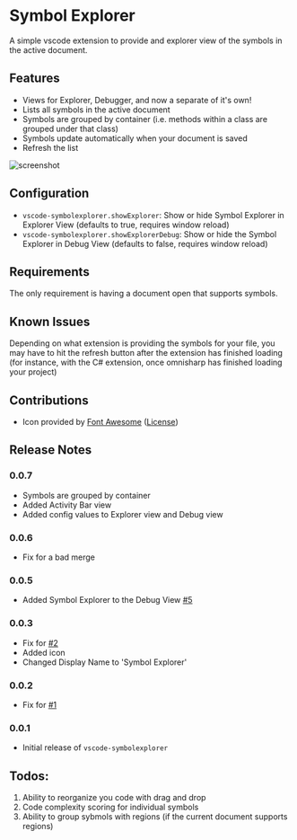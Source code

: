 # Symbol Explorer

A simple vscode extension to provide and explorer view of the symbols in the active document.

## Features

- Views for Explorer, Debugger, and now a separate of it's own!
- Lists all symbols in the active document
- Symbols are grouped by container (i.e. methods within a class are grouped under that class)
- Symbols update automatically when your document is saved
- Refresh the list

![screenshot](screenshots/_Extension_Development_Host__-_extension_ts_—_vscode-azureappservice.png)

## Configuration

- `vscode-symbolexplorer.showExplorer`: Show or hide Symbol Explorer in Explorer View (defaults to true, requires window reload)
- `vscode-symbolexplorer.showExplorerDebug`: Show or hide the Symbol Explorer in Debug View (defaults to false, requires window reload)

## Requirements

The only requirement is having a document open that supports symbols.

## Known Issues

Depending on what extension is providing the symbols for your file, you may have to hit the refresh button after the extension has finished loading (for instance, with the C# extension, once omnisharp has finished loading your project)

## Contributions

- Icon provided by [Font Awesome](https://fontawesome.com/icons/space-shuttle?style=solid) ([License](https://fontawesome.com/license))

## Release Notes

### 0.0.7

- Symbols are grouped by container
- Added Activity Bar view
- Added config values to Explorer view and Debug view

### 0.0.6

- Fix for a bad merge

### 0.0.5

- Added Symbol Explorer to the Debug View [#5](https://github.com/sunmorgus/vscode-symbolexplorer/issues/5)

### 0.0.3

- Fix for [#2](https://github.com/sunmorgus/vscode-symbolexplorer/issues/2)
- Added icon
- Changed Display Name to 'Symbol Explorer'

### 0.0.2

- Fix for [#1](https://github.com/sunmorgus/vscode-symbolexplorer/issues/1)

### 0.0.1

- Initial release of `vscode-symbolexplorer`

## Todos:

1. Ability to reorganize you code with drag and drop
1. Code complexity scoring for individual symbols
1. Ability to group sybmols with regions (if the current document supports regions)
